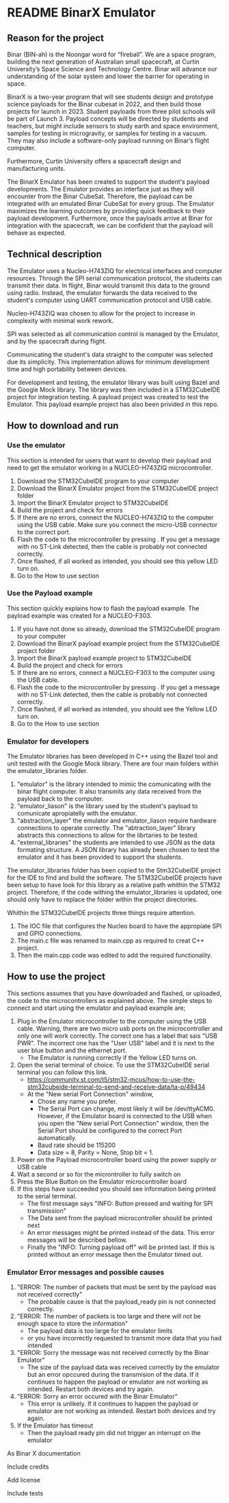 # README BinarX Emulator  

## Reason for the project 

Binar (BIN-ah) is the Noongar word for “fireball”. We are a space program, building the next generation of Australian small spacecraft, at Curtin University’s Space Science and Technology Centre. Binar will advance our understanding of the solar system and lower the barrier for operating in space.  

BinarX is a two-year program that will see students design and prototype science payloads for the Binar cubesat in 2022, and then build those projects for launch in 2023. Student payloads from three pilot schools will be part of Launch 3. Payload concepts will be directed by students and teachers, but might include sensors to study earth and space environment, samples for testing in microgravity, or samples for testing in a vacuum. They may also include a software-only payload running on Binar’s flight computer. 

Furthermore, Curtin University offers a spacecraft design and manufacturing units. 

The BinarX Emulator has been created to support the student's payload developments. The Emulator provides an interface just as they will encounter from the Binar CubeSat. Therefore, the payload can be integrated with an emulated Binar CubeSat for every group. The Emulator maximizes the learning outcomes by providing quick feedback to their payload development. Furthermore, once the payloads arrive at Binar for integration with the spacecraft, we can be confident that the payload will behave as expected.   

## Technical description 

The Emulator uses a Nucleo-H743ZIQ for electrical interfaces and computer resources. Through the SPI serial communication protocol, the students can transmit their data. In flight, Binar would transmit this data to the ground using radio. Instead, the emulator forwards the data received to the student's computer using UART communication protocol and USB cable.  

Nucleo-H743ZIQ was chosen to allow for the project to increase in complexity with minimal work rework.  

SPI was selected as all communication control is managed by the Emulator, and by the spacecraft during flight.  

Communicating the student's data straight to the computer was selected due its simplicity. This implementation allows for minimum development time and high portability between devices.  

For development and testing, the emulator library was built using Bazel and the Google Mock library. The library was then included in a STM32CubeIDE project for integration testing. A payload project was created to test the Emulator. This payload example project has also been privided in this repo.  

## How to download and run 

### Use the emulator 

This section is intended for users that want to develop their payload and need to get the emulator working in a NUCLEO-H743ZIQ microcontroller.  

1. Download the STM32CubeIDE program to your computer 
2. Download the BinarX Emulator project from the STM32CubeIDE project folder 
3. Import the BinarX Emulator project to STM32CubeIDE 
4. Build the project and check for errors 
5. If there are no errors, connect the NUCLEO-H743ZIQ to the computer using the USB cable. Make sure you connect the micro-USB connector to the correct port.  
6. Flash the code to the microcontroller by pressing  . If you get a message with no ST-Link detected, then the cable is probably not connected correctly.  
7. Once flashed, if all worked as intended, you should see this yellow LED turn on.  
8. Go to the How to use section 

### Use the Payload example 

This section quickly explains how to flash the payload example. The payload example was created for a NUCLEO-F303.  

1. If you have not done so already, download the STM32CubeIDE program to your computer 
2. Download the BinarX payload example project from the STM32CubeIDE project folder 
3. Import the BinarX payload example project to STM32CubeIDE 
4. Build the project and check for errors 
5. If there are no errors, connect a NUCLEO-F303 to the computer using the USB cable.  
6. Flash the code to the microcontroller by pressing  . If you get a message with no ST-Link detected, then the cable is probably not connected correctly.  
7. Once flashed, if all worked as intended, you should see the Yellow LED turn on. 
8. Go to the How to use section 

### Emulator for developers 

The Emulator libraries has been developed in C++ using the Bazel tool and unit tested with the Google Mock library. There are four main folders within the emulator_libraries folder. 
1. "emulator" is the library intended to mimic the comunicating with the binar flight computer. It also transmits any data received from the payload back to the computer. 
2. "emulator_liason" is the library used by the student's payload to comunicate apropiatelly with the emulator.
3. "abstraction_layer" the emulator and emulator_liason require hardware connections to operate correctly. The "abtraction_layer" library abstracts this connections to allow for the librtaries to be tested. 
4. "external_libraries" the students are intended to use JSON as the data formating structure. A JSON library has already been chosen to test the emulator and it has been provided to support the students. 

The emulator_libraries folder has been copied to the Stm32CubeIDE project for the IDE to find and build the software.  The STM32CubeIDE projects have been setup to have look for this library as a relative path whithin the STM32 project.  Therefore, if the code withing the emulator_libraries is updated, one should only have to replace the folder within the project directories. 

Whithin the STM32CubeIDE projects three things require attention.
1. The IOC file that configures the Nucleo board to have the appropiate SPI and GPIO connections. 
2. The main.c file was renamed to main.cpp as required to creat C++ project.
3. Then the main.cpp code was edited to add the required functionality. 

## How to use the project 
This sections assumes that you have downloaded and flashed, or uploaded, the code to the microcontrollers as explained above. The simple steps to connect and start using the emulator and payload example are;
1. Plug in the Emulator microcontroller to the computer using the USB cable. Warning, there are two micro usb ports on the microcontroller and only one will work correctly. The correct one has a label that sais "USB PWR". The incorrect one has the "User USB" label and it is next to the user blue button and the ethernet port.
    - The Emulator is running correctly if the Yellow LED turns on. 
2. Open the serial terminal of choice. To use the STM32CubeIDE serial terminal you can follow this link.  
    - https://community.st.com/t5/stm32-mcus/how-to-use-the-stm32cubeide-terminal-to-send-and-receive-data/ta-p/49434
    - At the "New serial Port Connection" window,
        - Chose any name you prefer. 
        - The Serial Port can change, most likely it will be /dev/ttyACM0. However, if the Emulator board is connected to the USB when you open the "New serial Port Connection" window, then the Serial Port should be configured to the correct Port automatically.
        - Baud rate should be 115200
        - Data size = 8, Parity = None, Stop bit = 1.
3. Power on the Payload microcontroller board using the power supply or USB cable
4. Wait a second or so for the microntroller to fully switch on
5. Press the Blue Button on the Emulator microcontroller board
6. If this steps have succeeded you should see information being printed to the serial terminal. 
    - The first message says "INFO: Button pressed and waiting for SPI transmission"
    - The Data sent from the payload microcontroller should be printed next
    - An error messages might be printed instead of the data. This error messages will be described bellow.
    - Finally the "INFO: Turning payload off" will be printed last. If this is printed without an error message then the Emulator timed out. 

### Emulator Error messages and possible causes
1. "ERROR: The number of packets that must be sent by the payload was not received correctly" 
    - The probable cause is that the payload_ready pin is not connected correctly. 
2. "ERROR: The number of packets is too large and there will not be enough space to store the information"
    - The payload data is too large for the emulator limits
    - or you have incorrectly requested to transmit more data that you had intended
3. "ERROR: Sorry the message was not received correctly by the Binar Emulator"
    - The size of the payload data was received correctly by the emulator but an error opccured during the transmision of the data. If it continues to happen the payload or emulator are not working as intended. Restart both devices and try again.
4. "ERROR: Sorry an error occured with the Binar Emulator"
    - This error is unlikely. If it continues to happen the payload or emulator are not working as intended. Restart both devices and try again.
5. If the Emulator has timeout
    - Then the payload ready pin did not trigger an interrupt on the emulator

As Binar X documentation 

Include credits 

Add license 

Include tests 

 

 